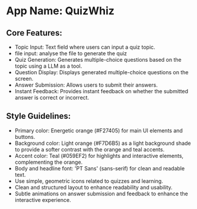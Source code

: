 # **App Name**: QuizWhiz

## Core Features:

- Topic Input: Text field where users can input a quiz topic.
- file input: analyse the file to generate the quiz
- Quiz Generation: Generates multiple-choice questions based on the topic using a LLM as a tool.
- Question Display: Displays generated multiple-choice questions on the screen.
- Answer Submission: Allows users to submit their answers.
- Instant Feedback: Provides instant feedback on whether the submitted answer is correct or incorrect.

## Style Guidelines:

- Primary color: Energetic orange (#F27405) for main UI elements and buttons.
- Background color: Light orange (#F7D6B5) as a light background shade to provide a softer contrast with the orange and teal accents.
- Accent color: Teal (#059EF2) for highlights and interactive elements, complementing the orange.
- Body and headline font: 'PT Sans' (sans-serif) for clean and readable text.
- Use simple, geometric icons related to quizzes and learning.
- Clean and structured layout to enhance readability and usability.
- Subtle animations on answer submission and feedback to enhance the interactive experience.